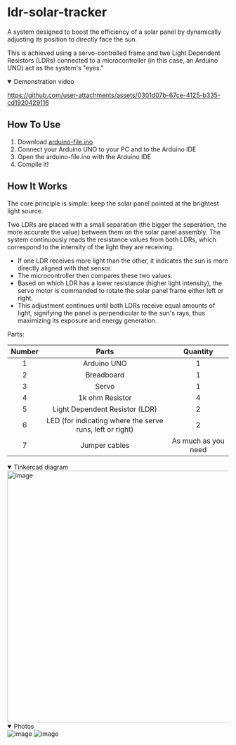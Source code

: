 # ldr-solar-tracker
A system designed to boost the efficiency of a solar panel by dynamically adjusting its position to directly face the sun.

This is achieved using a servo-controlled frame and two Light Dependent Resistors (LDRs) connected to a microcontroller (in this case, an Arduino UNO) act as the system's "eyes."

<details open>
<summary>Demonstration video</summary>

https://github.com/user-attachments/assets/0301d07b-67ce-4125-b335-cd1920429116

</details>

## How To Use
1. Download [arduino-file.ino](https://github.com/alfarizium/ldr-solar-tracker/releases/download/release/arduino-file.ino)
2. Connect your Arduino UNO to your PC and to the Arduino IDE
3. Open the arduino-file.ino with the Arduino IDE
4. Compile it!

## How It Works
The core principle is simple: keep the solar panel pointed at the brightest light source.

Two LDRs are placed with a small separation (the bigger the seperation, the more accurate the value) between them on the solar panel assembly. The system continuously reads the resistance values from both LDRs, which correspond to the intensity of the light they are receiving.
* If one LDR receives more light than the other, it indicates the sun is more directly aligned with that sensor.
* The microcontroller then compares these two values.
* Based on which LDR has a lower resistance (higher light intensity), the servo motor is commanded to rotate the solar panel frame either left or right.
* This adjustment continues until both LDRs receive equal amounts of light, signifying the panel is perpendicular to the sun's rays, thus maximizing its exposure and energy generation.


Parts:

| Number |                           Parts                          |       Quantity      |
|:------:|:--------------------------------------------------------:|:-------------------:|
| 1      | Arduino UNO                                              | 1                   |
| 2      | Breadboard                                               | 1                   |
| 3      | Servo                                                    | 1                   |
| 4      | 1k ohm Resistor                                          | 4                   |
| 5      | Light Dependent Resistor (LDR)                           | 2                   |
| 6      | LED (for indicating where the serve runs, left or right) | 2                   |
| 7      | Jumper cables                                            | As much as you need |

<details open>
<summary>Tinkercad diagram</summary>
<img width="1192" height="572" alt="image" src="https://github.com/user-attachments/assets/d4fe415a-a90c-4d2e-9854-5433485f1c8e" />
</details>

<details open>
<summary>Photos</summary>
<img alt="image" src="https://github.com/user-attachments/assets/ecf51c78-b388-4cdf-9e4a-df753a64d79f" />
<img alt="image" src="https://github.com/user-attachments/assets/3546e30a-dac9-4a7e-80a3-329e075533e4" />
</details>



